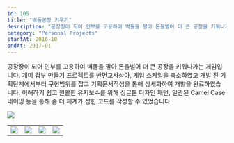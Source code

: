```yaml
---
id: 105
title: "벽돌공장 키우기"
description: "공장장이 되어 인부를 고용하여 벽돌을 팔아 돈을벌어 더 큰 공장을 키워나가는 게임입니다."
category: "Personal Projects"
startAt: 2016-10
endAt: 2017-01
---
```


공장장이 되어 인부를 고용하여 벽돌을 팔아 돈을벌어 더 큰 공장을 키워나가는 게임입니다. 개미 갑부 만들기 프로젝트를 반면교사삼아, 게임 스케일을 축소하였고 개발 전 기획단계에서부터 구현범위를 잡고 기획문서작성을 통해 상세화하여 개발을 완료하였습니다. 이해하기 쉽고 원활한 유지보수를 위해 싱글톤 디자인 패턴, 일관된 Camel Case 네이밍 등을 통해 좀 더 체계가 잡힌 코드를 작성할 수 있었습니다.

![](https://www.youtube.com/watch?v=ElXYBZDp2P8)

|                                                      |                                                      |                                                      |                                                      |
|------------------------------------------------------|------------------------------------------------------|------------------------------------------------------|------------------------------------------------------|
| ![](/uploads/Screen-Shot-2022-06-15-at-11.36.51.png) | ![](/uploads/Screen-Shot-2022-06-15-at-11.37.08.png) | ![](/uploads/Screen-Shot-2022-06-15-at-11.43.09.png) | ![](/uploads/Screen-Shot-2022-06-15-at-11.43.14.png) |
